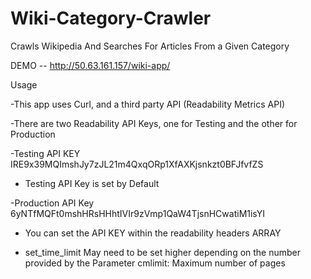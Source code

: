 # Wiki-Category-Crawler
Crawls Wikipedia And Searches For Articles From a Given Category

DEMO -- http://50.63.161.157/wiki-app/

Usage

-This app uses  Curl, and a third party API (Readability Metrics API)

-There are two Readability API Keys, one for Testing and the other for Production

-Testing API KEY  IRE9x39MQImshJy7zJL21m4QxqORp1XfAXKjsnkzt0BFJfvfZS
 - Testing API Key is set by Default

-Production API Key 6yNTfMQFt0mshHRsHHhtIVIr9zVmp1QaW4TjsnHCwatiM1isYI

- You can set the API KEY within the readability headers ARRAY

- set_time_limit May need to be set higher depending on the number provided by the Parameter cmlimit: Maximum number of pages




